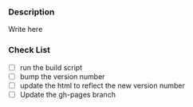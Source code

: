 ### Description

Write here

### Check List

- [ ] run the build script
- [ ] bump the version number
- [ ] update the html to reflect the new version number
- [ ] Update the gh-pages branch